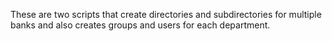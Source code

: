These are two scripts that create directories and subdirectories for multiple banks and also creates groups and users for each department.
